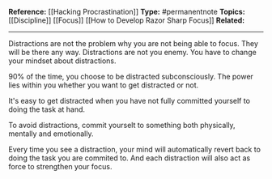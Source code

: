 
**Reference:** [[Hacking Procrastination]]
**Type:** #permanentnote 
**Topics:** [[Discipline]] [[Focus]] [[How to Develop Razor Sharp Focus]]
**Related:**

----

Distractions are not the problem why you are not being able to focus. They will be there any way.  Distractions are not you enemy. You have to change your mindset about distractions.

90% of the time, you choose to be distracted subconsciously. The power lies within you whether you want to get distracted or not. 

It's easy to get distracted when you have  not fully committed yourself to doing the task at hand. 

To avoid distractions, commit yourselt to something both physically, mentally and emotionally.

Every time you see a distraction, your mind will automatically revert back to doing the task you are commited to. And each distraction will also act as force to strengthen your focus.